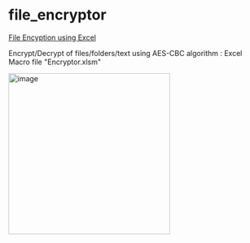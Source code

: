 # file_encryptor

[File Encyption using Excel](https://github.com/WingsMaker/file_encryptor/blob/main/encryptor.xlsm)

Encrypt/Decrypt of files/folders/text using AES-CBC algorithm : Excel Macro file "Encryptor.xlsm"


<img width="317" alt="image" src="https://github.com/WingsMaker/excel_aes/assets/32192638/39f87505-786a-4856-ba00-d4e84c458fd7">
